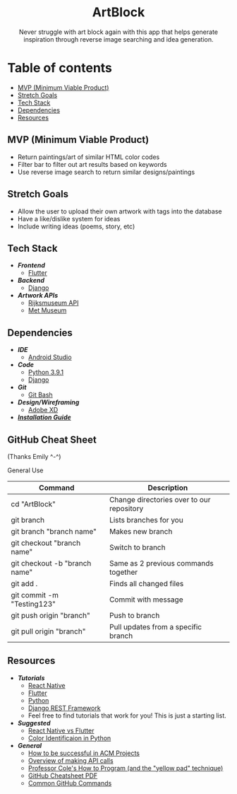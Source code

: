 <p align="center">

  <h1 align="center">ArtBlock</h1>

  <p align="center">
    Never struggle with art block again with this app that helps generate inspiration through reverse image searching and idea generation.
  </p>
</p>


# Table of contents

- [MVP (Minimum Viable Product)](#mvp-minimum-viable-product)
- [Stretch Goals](#stretch-goals)
- [Tech Stack](#tech-stack)
- [Dependencies](#dependencies)
- [Resources](#resources)



## MVP (Minimum Viable Product)

- Return paintings/art of similar HTML color codes
- Filter bar to filter out art results based on keywords
- Use reverse image search to return similar designs/paintings

## Stretch Goals

- Allow the user to upload their own artwork with tags into the database
- Have a like/dislike system for ideas
- Include writing ideas (poems, story, etc)

## Tech Stack
- ___Frontend___
  - [Flutter](https://flutter.dev/)
- ___Backend___
  - [Django](https://www.djangoproject.com/)
- ___Artwork APIs___
  - [Rijksmuseum API](https://data.rijksmuseum.nl/object-metadata/api/)
  - [Met Museum](https://metmuseum.github.io)
  
## Dependencies
  
  - ___IDE___
    - [Android Studio](https://developer.android.com/studio)
  - ___Code___
    - [Python 3.9.1](https://www.python.org/downloads/release/python-391/)
    - [Django](https://docs.djangoproject.com/en/3.1/topics/install/#installing-official-release)
  - ___Git___
    - [Git Bash](https://git-scm.com/downloads)
  - ___Design/Wireframing___
    - [Adobe XD](https://www.adobe.com/products/xd.html)
  - [___Installation Guide___](https://docs.google.com/document/d/1ClNwpayZMywN7oAIqu_Ey6c9pQLTv4TxO0ivos7__x0/edit)
 
## GitHub Cheat Sheet
(Thanks Emily ^-^)


General Use

| Command | Description |
| ------ | ------ |
| cd "ArtBlock" | Change directories over to our repository |
| git branch | Lists branches for you |
| git branch "branch name" | Makes new branch |
| git checkout "branch name" | Switch to branch |
| git checkout -b "branch name" | Same as 2 previous commands together |
| git add . | Finds all changed files |
| git commit -m "Testing123" | Commit with message |
| git push origin "branch" | Push to branch |
| git pull origin "branch" | Pull updates from a specific branch |


## Resources
  - ___Tutorials___
    - [React Native](https://reactnative.dev/docs/getting-started)
    - [Flutter](https://flutter.dev/docs/get-started/codelab)
    - [Python](https://www.programiz.com/python-programming/tutorial)
    - [Django REST Framework](https://realpython.com/django-rest-framework-quick-start/)
    - Feel free to find tutorials that work for you! This is just a starting list.
  - ___Suggested___
    - [React Native vs Flutter](https://blog.codemagic.io/flutter-vs-react-native-a-developers-perspective/)
    - [Color Identificaion in Python](https://towardsdatascience.com/color-identification-in-images-machine-learning-application-b26e770c4c71)
   - ___General___
      - [How to be successful in ACM Projects](https://docs.google.com/document/d/18Zi3DrKG5e6g5Bojr8iqxIu6VIGl86YBSFlsnJnlM88/edit?usp=sharing)
      -	[Overview of making API calls](https://snipcart.com/blog/apis-integration-usage-benefits)
      - [Professor Cole's How to Program (and the "yellow pad" technique)](https://personal.utdallas.edu/~jxc064000/HowToProgram.html)
      - [GitHub Cheatsheet PDF](https://www.atlassian.com/dam/jcr:8132028b-024f-4b6b-953e-e68fcce0c5fa/atlassian-git-cheatsheet.pdf)
      - [Common GitHub Commands](https://education.github.com/git-cheat-sheet-education.pdf)

